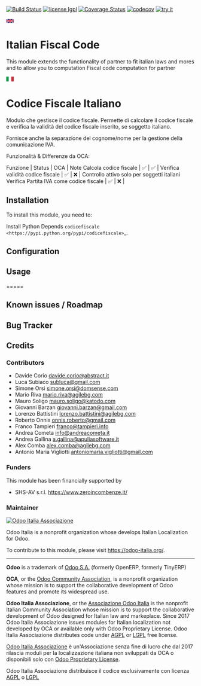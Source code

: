 [![Build Status](https://travis-ci.org/Odoo-Italia-Associazione/l10n-italy.svg?branch=10.0)](https://travis-ci.org/Odoo-Italia-Associazione/l10n-italy)
[![license lgpl](https://img.shields.io/badge/licence-LGPL--3-7379c3.svg)](https://www.gnu.org/licenses/lgpl.html)
[![Coverage Status](https://coveralls.io/repos/github/Odoo-Italia-Associazione/l10n-italy/badge.svg?branch=10.0)](https://coveralls.io/github/Odoo-Italia-Associazione/l10n-italy?branch=10.0)
[![codecov](https://codecov.io/gh/Odoo-Italia-Associazione/l10n-italy/branch/10.0/graph/badge.svg)](https://codecov.io/gh/Odoo-Italia-Associazione/l10n-italy/branch/10.0)
[![try it](http://www.zeroincombenze.it/wp-content/uploads/ci-ct/prd/button-try-it-10.svg)](https://odoo10.odoo-italia.org)


[![en](https://github.com/zeroincombenze/grymb/blob/master/flags/en_US.png)](https://www.facebook.com/groups/openerp.italia/)

Italian Fiscal Code
===================

This module extends the functionality of partner to fit italian laws and mores
and to allow you to computation Fiscal code computation for partner


[![it](https://github.com/zeroincombenze/grymb/blob/master/flags/it_IT.png)](https://www.facebook.com/groups/openerp.italia/)

Codice Fiscale Italiano
=======================

Modulo che gestisce il codice fiscale. Permette di calcolare il codice fiscale e
verifica la validità del codice fiscale inserito, se soggetto italiano.

Fornisce anche la separazione del cognome/nome per la gestione della comunicazione IVA.


Funzionalità & Differenze da OCA:

Funzione                         | Status | OCA  | Note
Calcola codice fiscale           | :white_check_mark: | :white_check_mark: |
Verifica validità codice fiscale | :white_check_mark: | :x: | Controllo attivo solo per soggetti italiani
Verifica Partita IVA come codice fiscale  | :white_check_mark: | :x: | 


Installation
------------

To install this module, you need to:

Install Python Depends `codicefiscale <https://pypi.python.org/pypi/codicefiscale>`_.


Configuration
-------------

Usage
-----

=====

Known issues / Roadmap
----------------------

Bug Tracker
-----------

Credits
-------

### Contributors

* Davide Corio <davide.corio@abstract.it>
* Luca Subiaco <subluca@gmail.com>
* Simone Orsi <simone.orsi@domsense.com>
* Mario Riva <mario.riva@agilebg.com>
* Mauro Soligo <mauro.soligo@katodo.com>
* Giovanni Barzan <giovanni.barzan@gmail.com>
* Lorenzo Battistini <lorenzo.battistini@agilebg.com>
* Roberto Onnis <onnis.roberto@gmail.com>
* Franco Tampieri <franco@tampieri.info>
* Andrea Cometa <info@andreacometa.it>
* Andrea Gallina <a.gallina@apuliasoftware.it>
* Alex Comba <alex.comba@agilebg.com>
* Antonio Maria Vigliotti <antoniomaria.vigliotti@gmail.com>

### Funders

This module has been financially supported by

* SHS-AV s.r.l. <https://www.zeroincombenze.it/>

### Maintainer

[![Odoo Italia Associazione](https://www.odoo-italia.org/images/Immagini/Odoo%20Italia%20-%20126x56.png)](https://odoo-italia.org)

Odoo Italia is a nonprofit organization whose develops Italian Localization for
Odoo.

To contribute to this module, please visit <https://odoo-italia.org/>.


[//]: # (copyright)

----

**Odoo** is a trademark of [Odoo S.A.](https://www.odoo.com/) (formerly OpenERP, formerly TinyERP)

**OCA**, or the [Odoo Community Association](http://odoo-community.org/), is a nonprofit organization whose
mission is to support the collaborative development of Odoo features and
promote its widespread use.

**Odoo Italia Associazione**, or the [Associazione Odoo Italia](https://www.odoo-italia.org/)
is the nonprofit Italian Community Association whose mission
is to support the collaborative development of Odoo designed for Italian law and markeplace.
Since 2017 Odoo Italia Associazione issues modules for Italian localization not developed by OCA
or available only with Odoo Proprietary License.
Odoo Italia Associazione distributes code under [AGPL](https://www.gnu.org/licenses/agpl-3.0.html) or [LGPL](https://www.gnu.org/licenses/lgpl.html) free license.

[Odoo Italia Associazione](https://www.odoo-italia.org/) è un'Associazione senza fine di lucro
che dal 2017 rilascia moduli per la localizzazione italiana non sviluppati da OCA
o disponibili solo con [Odoo Proprietary License](https://www.odoo.com/documentation/user/9.0/legal/licenses/licenses.html).

Odoo Italia Associazione distribuisce il codice esclusivamente con licenza [AGPL](https://www.gnu.org/licenses/agpl-3.0.html) o [LGPL](https://www.gnu.org/licenses/lgpl.html)

[//]: # (end copyright)





